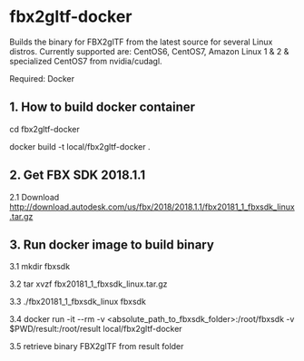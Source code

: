 # fbx2gltf-docker

Builds the binary for FBX2glTF from the latest source for several Linux distros.
Currently supported are: CentOS6, CentOS7, Amazon Linux 1 & 2 & specialized CentOS7 from nvidia/cudagl.

Required: Docker


## 1. How to build docker container

cd fbx2gltf-docker

docker build -t local/fbx2gltf-docker .

## 2. Get FBX SDK 2018.1.1

2.1 Download http://download.autodesk.com/us/fbx/2018/2018.1.1/fbx20181_1_fbxsdk_linux.tar.gz


## 3. Run docker image to build binary

3.1 mkdir fbxsdk

3.2 tar xvzf fbx20181_1_fbxsdk_linux.tar.gz

3.3 ./fbx20181_1_fbxsdk_linux fbxsdk

3.4 docker run -it --rm -v <absolute_path_to_fbxsdk_folder>:/root/fbxsdk -v $PWD/result:/root/result local/fbx2gltf-docker

3.5 retrieve binary FBX2glTF from result folder
 
